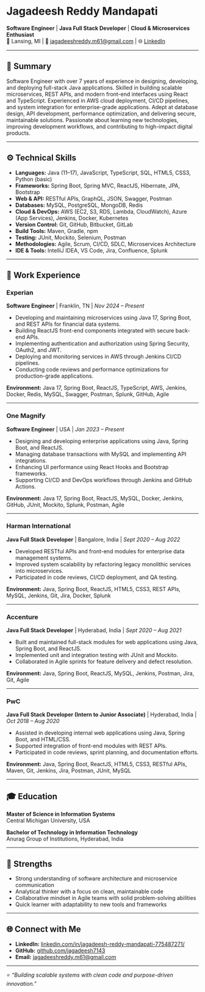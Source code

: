 # Jagadeesh Reddy Mandapati

**Software Engineer** | **Java Full Stack Developer** | **Cloud & Microservices Enthusiast**  
📍 Lansing, MI | 📧 jagadeeshreddy.m61@gmail.com | 🌐 [LinkedIn](https://www.linkedin.com/in/jagadeesh-reddy-mandapati-775487271/)

---

## 🧭 Summary

Software Engineer with over 7 years of experience in designing, developing, and deploying full-stack Java applications. Skilled in building scalable microservices, REST APIs, and modern front-end interfaces using React and TypeScript. Experienced in AWS cloud deployment, CI/CD pipelines, and system integration for enterprise-grade applications. Adept at database design, API development, performance optimization, and delivering secure, maintainable solutions. Passionate about learning new technologies, improving development workflows, and contributing to high-impact digital products.

---

## ⚙️ Technical Skills

- **Languages:** Java (11–17), JavaScript, TypeScript, SQL, HTML5, CSS3, Python (basic)  
- **Frameworks:** Spring Boot, Spring MVC, ReactJS, Hibernate, JPA, Bootstrap  
- **Web & API:** RESTful APIs, GraphQL, JSON, Swagger, Postman  
- **Databases:** MySQL, PostgreSQL, MongoDB, Redis  
- **Cloud & DevOps:** AWS (EC2, S3, RDS, Lambda, CloudWatch), Azure (App Services), Jenkins, Docker, Kubernetes  
- **Version Control:** Git, GitHub, Bitbucket, GitLab  
- **Build Tools:** Maven, Gradle, npm  
- **Testing:** JUnit, Mockito, Selenium, Postman  
- **Methodologies:** Agile, Scrum, CI/CD, SDLC, Microservices Architecture  
- **IDE & Tools:** IntelliJ IDEA, VS Code, Jira, Confluence, Splunk  

---

## 💼 Work Experience

### **Experian**  
**Software Engineer** | Franklin, TN | *Nov 2024 – Present*  
- Developing and maintaining microservices using Java 17, Spring Boot, and REST APIs for financial data systems.  
- Building ReactJS front-end components integrated with secure back-end APIs.  
- Implementing authentication and authorization using Spring Security, OAuth2, and JWT.  
- Deploying and monitoring services in AWS through Jenkins CI/CD pipelines.  
- Conducting code reviews and performance optimizations for production-grade applications.  

**Environment:** Java 17, Spring Boot, ReactJS, TypeScript, AWS, Jenkins, Docker, Redis, MySQL, Swagger, Postman, Splunk, GitHub, Agile  

---

### **One Magnify**  
**Software Engineer** | USA | *Jan 2023 – Present*  
- Designing and developing enterprise applications using Java, Spring Boot, and ReactJS.  
- Managing database transactions with MySQL and implementing API integrations.  
- Enhancing UI performance using React Hooks and Bootstrap frameworks.  
- Supporting CI/CD and DevOps workflows through Jenkins and GitHub Actions.  

**Environment:** Java 17, Spring Boot, ReactJS, MySQL, Docker, Jenkins, GitHub, JUnit, Mockito, Splunk, Postman, Agile  

---

### **Harman International**  
**Java Full Stack Developer** | Bangalore, India | *Sept 2020 – Aug 2022*  
- Developed RESTful APIs and front-end modules for enterprise data management systems.  
- Improved system scalability by refactoring legacy monolithic services into microservices.  
- Participated in code reviews, CI/CD deployment, and QA testing.  

**Environment:** Java, Spring Boot, ReactJS, HTML5, CSS3, REST APIs, MySQL, Jenkins, Git, Jira, Docker, Splunk  

---

### **Accenture**  
**Java Full Stack Developer** | Hyderabad, India | *Sept 2020 – Aug 2021*  
- Built and maintained full-stack modules for web applications using Java, Spring Boot, and ReactJS.  
- Implemented unit and integration testing with JUnit and Mockito.  
- Collaborated in Agile sprints for feature delivery and defect resolution.  

**Environment:** Java, Spring Boot, ReactJS, MySQL, Jenkins, Postman, Jira, Git, Agile  

---

### **PwC**  
**Java Full Stack Developer (Intern to Junior Associate)** | Hyderabad, India | *Oct 2018 – Aug 2020*  
- Assisted in developing internal web applications using Java, Spring Boot, and HTML/CSS.  
- Supported integration of front-end modules with REST APIs.  
- Participated in code reviews, sprint planning, and documentation efforts.  

**Environment:** Java, Spring Boot, ReactJS, HTML5, CSS3, RESTful APIs, Maven, Git, Jenkins, Jira, Postman, JUnit, MySQL  

---

## 🎓 Education

**Master of Science in Information Systems**  
Central Michigan University, USA  

**Bachelor of Technology in Information Technology**  
Anurag Group of Institutions, Hyderabad, India  

---

## 🧩 Strengths

- Strong understanding of software architecture and microservice communication  
- Analytical thinker with a focus on clean, maintainable code  
- Collaborative mindset in Agile teams with solid problem-solving abilities  
- Quick learner with adaptability to new tools and frameworks  

---

## 🌐 Connect with Me

- **LinkedIn:** [linkedin.com/in/jagadeesh-reddy-mandapati-775487271/](https://www.linkedin.com/in/jagadeesh-reddy-mandapati-775487271/)  
- **GitHub:** [github.com/jagadeesh7143](https://github.com/jagadeesh7143)  
- **Email:** jagadeeshreddy.m61@gmail.com 

---

⭐ *“Building scalable systems with clean code and purpose-driven innovation.”*
